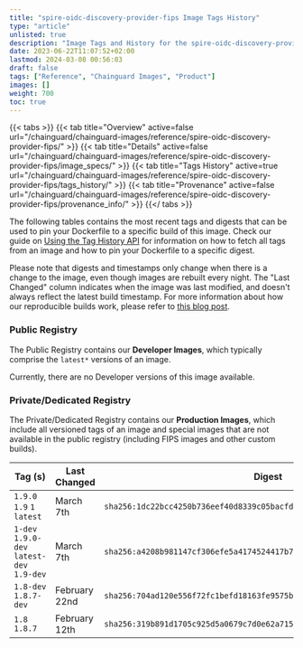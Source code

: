 ```yaml
---
title: "spire-oidc-discovery-provider-fips Image Tags History"
type: "article"
unlisted: true
description: "Image Tags and History for the spire-oidc-discovery-provider-fips Chainguard Image"
date: 2023-06-22T11:07:52+02:00
lastmod: 2024-03-08 00:56:03
draft: false
tags: ["Reference", "Chainguard Images", "Product"]
images: []
weight: 700
toc: true
---
```


{{< tabs >}}
{{< tab title="Overview" active=false url="/chainguard/chainguard-images/reference/spire-oidc-discovery-provider-fips/" >}}
{{< tab title="Details" active=false url="/chainguard/chainguard-images/reference/spire-oidc-discovery-provider-fips/image_specs/" >}}
{{< tab title="Tags History" active=true url="/chainguard/chainguard-images/reference/spire-oidc-discovery-provider-fips/tags_history/" >}}
{{< tab title="Provenance" active=false url="/chainguard/chainguard-images/reference/spire-oidc-discovery-provider-fips/provenance_info/" >}}
{{</ tabs >}}

The following tables contains the most recent tags and digests that can be used to pin your Dockerfile to a specific build of this image. Check our guide on [Using the Tag History API](/chainguard/chainguard-images/using-the-tag-history-api/) for information on how to fetch all tags from an image and how to pin your Dockerfile to a specific digest.

Please note that digests and timestamps only change when there is a change to the image, even though images are rebuilt every night. The "Last Changed" column indicates when the image was last modified, and doesn't always reflect the latest build timestamp. For more information about how our reproducible builds work, please refer to [this blog post](https://www.chainguard.dev/unchained/reproducing-chainguards-reproducible-image-builds).

### Public Registry
The Public Registry contains our **Developer Images**, which typically comprise the `latest*` versions of an image.

Currently, there are no Developer versions of this image available.

### Private/Dedicated Registry
The Private/Dedicated Registry contains our **Production Images**, which include all versioned tags of an image and special images that are not available in the public registry (including FIPS images and other custom builds).

| Tag (s)                                     | Last Changed  | Digest                                                                    |
|---------------------------------------------|---------------|---------------------------------------------------------------------------|
|  `1.9.0` `1.9` `1` `latest`                 | March 7th     | `sha256:1dc22bcc4250b736eef40d8339c05bacfd17dd0808a21badc289dd41bc1f1a4c` |
|  `1-dev` `1.9.0-dev` `latest-dev` `1.9-dev` | March 7th     | `sha256:a4208b981147cf306efe5a4174524417b7e2b3eac3ae4b36cd84858bbdaefd22` |
|  `1.8-dev` `1.8.7-dev`                      | February 22nd | `sha256:704ad120e556f72fc1befd18163fe9575b3c697d71d1f9b923c3df4c34a52f01` |
|  `1.8` `1.8.7`                              | February 12th | `sha256:319b891d1705c925d5a0679c7d0e62a715984e23ad94a4127747b368306f5936` |

